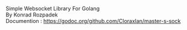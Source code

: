 Simple Websocket Library For Golang<br>
By Konrad Rozpadek<br>
Documention : https://godoc.org/github.com/Cloraxlan/master-s-sock<br>

